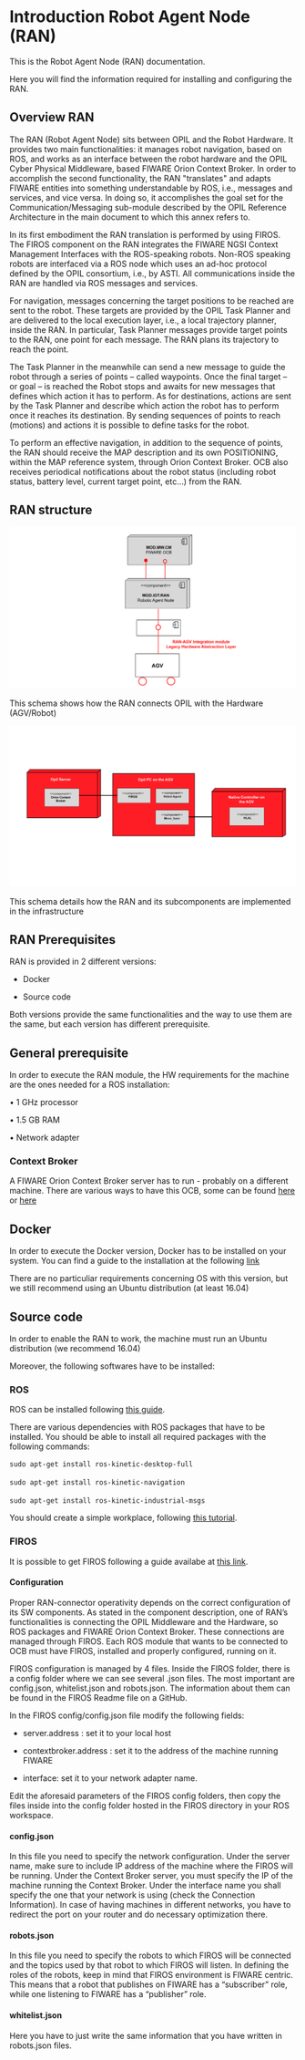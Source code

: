 # Introduction Robot Agent Node (RAN)
This is the Robot Agent Node (RAN) documentation. 

Here you will find the information required for installing and configuring the RAN.


## Overview RAN

The RAN (Robot Agent Node) sits between OPIL and the Robot Hardware. It provides two main functionalities: it manages robot navigation, based on ROS, and works as an interface between the robot hardware and the OPIL Cyber Physical Middleware, based FIWARE Orion Context Broker. In order to accomplish the second functionality, the RAN "translates" and adapts FIWARE entities into something understandable by ROS, i.e., messages and services, and vice versa. In doing so, it accomplishes the goal set for the Communication/Messaging sub-module described by the OPIL Reference Architecture in the main document to which this annex refers to.

In its first embodiment the RAN translation is performed by using FIROS. The FIROS component on the RAN integrates the FIWARE NGSI Context Management Interfaces with the ROS-speaking robots. Non-ROS speaking robots are interfaced via a ROS node which uses an ad-hoc protocol defined by the OPIL consortium, i.e., by ASTI. All communications inside the RAN are handled via ROS messages and services.

For navigation, messages concerning the target positions to be reached are sent to the robot. These targets are provided by the OPIL Task Planner and are delivered to the local execution layer, i.e., a local trajectory planner, inside the RAN. In particular, Task Planner messages provide target points to the RAN, one point for each message. The RAN plans its trajectory to reach the point. 

The Task Planner in the meanwhile can send a new message to guide the robot through a series of points – called waypoints. Once the final target – or goal – is reached the Robot stops and awaits for new messages that defines which action it has to perform. As for destinations, actions are sent by the Task Planner and describe which action the robot has to perform once it reaches its destination.  By sending sequences of points to reach (motions) and actions it is possible to define tasks for the robot.

To perform an effective navigation, in addition to the sequence of points, the RAN should receive the MAP description and its own POSITIONING, within the MAP reference system, through Orion Context Broker. OCB also receives periodical notifications about the robot status (including robot status, battery level, current target point, etc…) from the RAN.


## RAN structure

   ![Overall architecture](./img/RanArch1.png)
   
   This schema shows how the RAN connects OPIL with the Hardware (AGV/Robot)
   
   ![RAN architecture](./img/ranArch2.png)
   
   This schema details how the RAN and its subcomponents are implemented in the infrastructure


## RAN Prerequisites

RAN is provided in 2 different versions:

- Docker

- Source code

Both versions provide the same functionalities and the way to use them are the same, but each version has different prerequisite.

## General prerequisite

In order to execute the RAN module, the HW requirements for the machine are the ones needed for a ROS installation:

• 1 GHz processor

• 1.5 GB RAM

• Network adapter

### Context Broker

A FIWARE Orion Context Broker server has to run - probably on a different machine. There are various ways to have this OCB, some can be found [here](https://fiware-orion.readthedocs.io/en/master/admin/install/index.html) or [here](https://hub.docker.com/r/fiware/orion/)

## Docker

In order to execute the Docker version, Docker has to be installed on your system. You can find a guide to the installation at the following [link](https://docs.docker.com/install/)

There are no particuliar requirements concerning OS with this version, but we still recommend using an Ubuntu distribution (at least 16.04)

## Source code

In order to enable the RAN to work, the machine must run an Ubuntu distribution (we recommend 16.04)

Moreover, the following softwares have to be installed:

### ROS

ROS can be installed following [this guide](http://wiki.ros.org/ROS/Installation).


There are various dependencies with ROS packages that have to be installed. You should be able to install all required packages with the following commands:

	sudo apt-get install ros-kinetic-desktop-full
	
	sudo apt-get install ros-kinetic-navigation
	
	sudo apt-get install ros-kinetic-industrial-msgs
	
You should create a simple workplace, following [this tutorial](http://wiki.ros.org/catkin/Tutorials/create_a_workspace).

### FIROS

It is possible to get FIROS following a guide availabe at [this link](https://github.com/Ikergune/firos).


#### Configuration

Proper RAN-connector operativity depends on the correct configuration of its SW components. As stated in the component description, one of RAN’s functionalities is connecting the OPIL Middleware and the Hardware, so ROS packages and FIWARE Orion Context Broker. These connections are managed through FIROS. Each ROS module that wants to be connected to OCB must have FIROS, installed and properly configured, running on it.

FIROS configuration is managed by 4 files. Inside the FIROS folder, there is a config folder where we can see several .json files. The most important are config.json, whitelist.json and robots.json. The information about them can be found in the FIROS Readme file on a GitHub.

In the FIROS config/config.json file modify the following fields:

- server.address : set it to your local host

- contextbroker.address : set it to the address of the machine running FIWARE

- interface: set it to your network adapter name.

Edit the aforesaid parameters of the FIROS config folders, then copy the files inside into the config folder hosted in the FIROS directory in your ROS workspace.

#### config.json

In this file you need to specify the network configuration. Under the server name, make sure to include IP address of the machine where the FIROS will be running. Under the Context Broker server, you must specify the IP of the machine running the Context Broker. Under the interface name you shall specify the one that your network is using (check the Connection Information). In case of having machines in different networks, you have to redirect the port on your router and do necessary optimization there.

#### robots.json

In this file you need to specify the robots to which FIROS will be connected and the topics used by that robot to which FIROS will listen. In defining the roles of the robots, keep in mind that FIROS environment is FIWARE centric. This means that a robot that publishes on FIWARE has a “subscriber” role, while one listening to FIWARE has a “publisher” role.

#### whitelist.json

Here you have to just write the same information that you have written in robots.json files.

